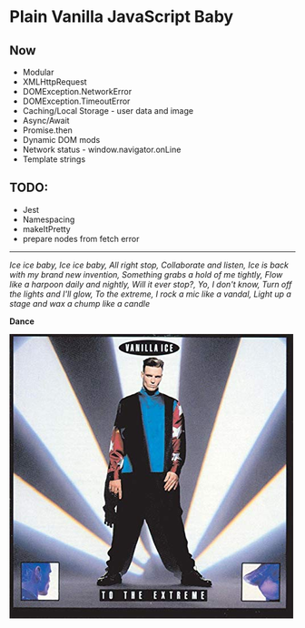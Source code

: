 # Plain Vanilla JavaScript Baby

## Now
* Modular
* XMLHttpRequest
* DOMException.NetworkError
* DOMException.TimeoutError
* Caching/Local Storage - user data and image
* Async/Await
* Promise.then
* Dynamic DOM mods
* Network status - window.navigator.onLine
* Template strings

## TODO:

* Jest
* Namespacing
* makeItPretty
* prepare nodes from fetch error

<hr>

*Ice ice baby, Ice ice baby, All right stop, Collaborate and listen, Ice is back with my brand new invention, Something grabs a hold of me tightly, Flow like a harpoon daily and nightly, Will it ever stop?, Yo, I don't know, Turn off the lights and I'll glow, To the extreme, I rock a mic like a vandal, Light up a stage and wax a chump like a candle*

**Dance**

![Vanilla Ice - To The Extreme album cover](vi.jpg)